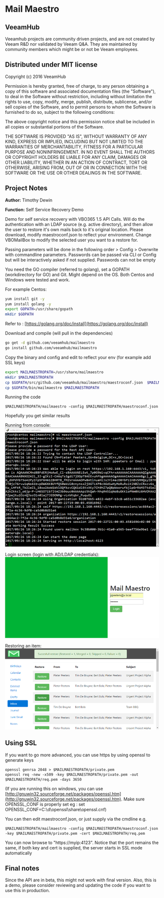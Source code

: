 #  Mail Maestro
## VeeamHub
Veeamhub projects are community driven projects, and are not created by Veeam R&D nor validated by Veeam Q&A. They are maintained by community members which might be or not be Veeam employees. 

## Distributed under MIT license
Copyright (c) 2016 VeeamHub

Permission is hereby granted, free of charge, to any person obtaining a copy of this software and associated documentation files (the "Software"), to deal in the Software without restriction, including without limitation the rights to use, copy, modify, merge, publish, distribute, sublicense, and/or sell copies of the Software, and to permit persons to whom the Software is furnished to do so, subject to the following conditions:

The above copyright notice and this permission notice shall be included in all copies or substantial portions of the Software.

THE SOFTWARE IS PROVIDED "AS IS", WITHOUT WARRANTY OF ANY KIND, EXPRESS OR IMPLIED, INCLUDING BUT NOT LIMITED TO THE WARRANTIES OF MERCHANTABILITY, FITNESS FOR A PARTICULAR PURPOSE AND NONINFRINGEMENT. IN NO EVENT SHALL THE AUTHORS OR COPYRIGHT HOLDERS BE LIABLE FOR ANY CLAIM, DAMAGES OR OTHER LIABILITY, WHETHER IN AN ACTION OF CONTRACT, TORT OR OTHERWISE, ARISING FROM, OUT OF OR IN CONNECTION WITH THE SOFTWARE OR THE USE OR OTHER DEALINGS IN THE SOFTWARE.


## Project Notes
**Author:** Timothy Dewin

**Function:** Self Service Recovery Demo


Demo for self service recovery with VBO365 1.5 API Calls. Will do the authentication with an LDAP source (e.g. active directory), and then allow the user to restore it's own mails back to it's original location. Please download, modify maestroconf.json to reflect your environment. Change VBOMailBox to modify the selected user you want to a restore for.

Passing parameters will be done in the following order > Config > Overwrite with commandline parameters. Passwords can be passed via CLI or Config but will be interactively asked if not supplied. Passwords can not be empty

You need the GO compiler (referred to golang), set a GOPATH (workdirectory for GO) and Git. Might depend on the OS. Both Centos and Windows were tested and work.

For example Centos:
```bash
yum install git -y
yum install golang -y
export GOPATH=/usr/share/gopath
mkdir $GOPATH
```
Refer to : [https://golang.org/doc/install](https://golang.org/doc/install)

Download and compile (will pull in the dependencies)
```bash
go get -d github.com/veeamhub/mailmaestro
go install github.com/veeamhub/mailmaestro
```

Copy the binary and config and edit to reflect your env (for example add SSL keys)
```bash
export MAILMAESTROPATH=/usr/share/mailmaestro
mkdir $MAILMAESTROPATH
cp $GOPATH/src/github.com/veeamhub/mailmaestro/maestroconf.json  $MAILMAESTROPATH
cp $GOPATH/bin/mailmaestro $MAILMAESTROPATH
```

Running the code
```
$MAILMAESTROPATH/mailmaestro -config $MAILMAESTROPATH/maestroconf.json
```

Hopefully you get similar results

Running from console:
![MailMaestro run from console](https://github.com/VeeamHub/mailmaestro/raw/master/githubmedia/run-screenshot.png)

Login screen (login with AD/LDAP credentials):
![MailMaestro login screen](https://github.com/VeeamHub/mailmaestro/raw/master/githubmedia/run-login.png)

Restoring an item:
![MailMaestro restore an item](https://github.com/VeeamHub/mailmaestro/raw/master/githubmedia/run-restore.png)


## Using SSL
If you want to go more advanced, you can use https by using openssl to generate keys
```
openssl genrsa 2048 > $MAILMAESTROPATH/private.pem
openssl req -new -x509 -key $MAILMAESTROPATH/private.pem -out $MAILMAESTROPATH/req.pem -days 3650
```

(If you are running this on windows, you can use [http://gnuwin32.sourceforge.net/packages/openssl.htm](http://gnuwin32.sourceforge.net/packages/openssl.htm). Make sure OPENSSL\_CONF is properly set eg : set OPENSSL\_CONF=C:\d\openssl\share\openssl.cnf)

You can then edit maestroconf.json, or just supply via the cmdline e.g.
```
$MAILMAESTROPATH/mailmaestro -config $MAILMAESTROPATH/maestroconf.json -key $MAILMAESTROPATH/private.pem -cert $MAILMAESTROPATH/req.pem
```

You can now browse to "https://myip:4123". Notice that the port remains the same, if both key and cert is supplied, the server starts in SSL mode automatically

## Final notes
Since the API are in beta, this might not work with final version. Also, this is a demo, please consider reviewing and updating the code if you want to use this in production. 